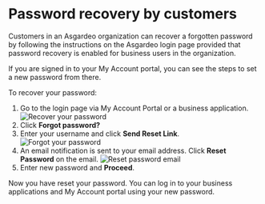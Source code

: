 # Password recovery by customers

Customers in an Asgardeo organization can recover a forgotten password by following the instructions on the Asgardeo login page provided that <a :href="$withBase('/guides/organization/account-recovery/password-recovery/')">password recovery is enabled</a> for business users in the organization.

If you are signed in to your My Account portal, you can see the steps to <a :href="$withBase('/guides/organization/self-service/customer/my-account/#change-password')">set a new password</a> from there.

To recover your password:
1. Go to the login page via <a :href="$withBase('/guides/organization/self-service/customer/my-account/#access-my-account-portal')">My Account Portal</a> or a business application.
   <img :src="$withBase('/assets/img/guides/organization/self-service/customer/recover-your-password.png')" alt="Recover your password">
2. Click **Forgot password?**
3. Enter your username and click **Send Reset Link**.
   <img :src="$withBase('/assets/img/guides/organization/self-service/customer/forgot-your-password.png')" alt="Forgot your password">
4. An email notification is sent to your email address. Click **Reset Password** on the email.
   <img :src="$withBase('/assets/img/guides/organization/self-service/customer/reset-password-email.png')" alt="Reset password email">
5. Enter new password and **Proceed**.

Now you have reset your password. You can log in to your business applications and My Account portal using your new password.
